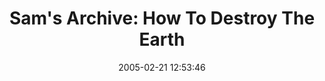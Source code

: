 ---
date: 2005-02-21 12:53:46
link:
  source: delicious
  source_url: https://del.icio.us/roytang
  text: 'Sam''s Archive: How To Destroy The Earth'
  url: http://ned.ucam.org/~sdh31/misc/destroy.html
slug: sam-s-archive-how-to-destroy-the-earth
source: delicious
tags:
- cool
title: 'Sam''s Archive: How To Destroy The Earth'
---